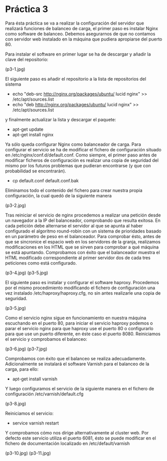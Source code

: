 # Práctica 3

Para ésta práctica se va a realizar la configuración del servidor que realizará funciones de balanceo de carga, el primer paso es instalar Nginx como software de balanceo. Debemos asegurarnos de que no contamos con servidor web instalado en la máquina que pudiera apropiarse del puerto 80.

Para instalar el software en primer lugar se ha de descargar y añadir la clave del repositorio:

(p3-1.jpg)

El siguiente paso es añadir el repositorio a la lista de repositorios del sistema 

- echo "deb-src http://nginx.org/packages/ubuntu/ lucid nginx" >> /etc/apt/sources.list
- echo "deb http://nginx.org/packages/ubuntu/ lucid nginx" >> /etc/apt/sources.list

y finalmente actualizar la lista y descargar el paquete:

- apt-get update
- apt-get install nginx

Ya sólo queda configurar Nginx como balanceador de carga. Para configurar el servicio se ha de modificar el fichero de configuración situado en /etc/nginx/conf.d/default.conf.
Como siempre, el primer paso antes de modificar ficheros de configuración es realizar una copia de seguridad del mismo por los futuros problemas que pudieran encontrarse (y que con probabilidad se encontrarán).

- cp default.conf default.conf.bak

Eliminamos todo el contenido del fichero para crear nuestra propia configuración, la cual quedó de la siguiente manera

(p3-2.jpg)

Tras reiniciar el servicio de nginx procedemos a realizar una petición desde un navegador a la IP del balanceador, comprobando que resulta exitosa.
En cada petición debe alternarse el servidor al que se apunta al haber configurado el algoritmo round-robin con un sistema de prioridades basado en un parámetro de peso en el balanceador. Para comprobar ésto, antes de que se sincronice el espacio web en los servidores de la granja, realizamos modificaciones en los HTML que se sirven para comprobar a qué máquina se está apuntando.
Comprobamos con éxito que el balanceador muestra el HTML modificado correspondiente al primer servidor dos de cada tres peticiones como está configurado.

(p3-4.jpg)
(p3-5.jpg)

El siguiente paso es instalar y configurar el software haproxy. Procedemos por el mismo procedimiento modificando el fichero de configuración una vez instalado /etc/haproxy/haproxy.cfg, no sin antes realizarle una copia de seguridad.

(p3-5.jpg)

Como el servicio nginx sigue en funcionamiento en nuestra máquina escuchando en el puerto 80, para iniciar el servicio haproxy podemos o parar el servicio nginx para que haproxy use el puerto 80 o configurarlo para que use un puerto diferente, en éste caso el puerto 8080.
Reiniciamos el servicio y comprobamos el balanceo:

(p3-6.jpg)
(p3-7.jpg)

Comprobamos con éxito que el balanceo se realiza adecuadamente.
Adicionalmente se instalará el software Varnish para el balanceo de la carga, para ello:
- apt-get install varnish

Y luego configuramos el servicio de la siguiente manera en el fichero de configuración /etc/varnish/default.cfg

(p3-8.jpg)

Reiniciamos el servicio:

- service varnish restart

Y comprobamos cómo nos dirige alternativamente al cluster web. Por defecto este servicio utiliza el puerto 6081, ésto se puede modificar en el fichero de documentación localizado en /etc/default/varnish

(p3-10.jpg)
(p3-11.jpg)
